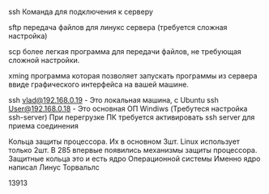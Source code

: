 ssh Команда для подключения к серверу

sftp передача файлов для линукс сервера
	(требуется сложная настройка)
	
scp более легкая программа для передачи файлов,
	не требующая сложной настройки.
	
xming программа которая позволяет запускать программы из сервера
	ввиде графического интерфейса на вашей машине.
	
ssh vlad@192.168.0.19 - Это локальная машина, с Ubuntu
ssh User@192.168.0.18 - Это основная ОП Windiws (Требутеся настройка ssh-server)
			При перегрузке ПК требуется активировать ssh server для
			приема соединения

Кольца защиты процессора. Их в основном 3шт. Linux использует только 2шт. В 285 впервые появились механизмы защиты процессора. Защитные кольца это и есть ядро Операционной системы
Именно ядро написал Линус Торвальлс

13913
